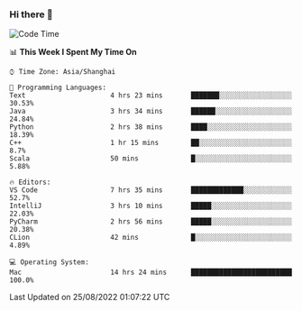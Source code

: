 ### Hi there 👋


<!--START_SECTION:waka-->
![Code Time](http://img.shields.io/badge/Code%20Time-677%20hrs%2053%20mins-blue)

📊 **This Week I Spent My Time On** 

```text
⌚︎ Time Zone: Asia/Shanghai

💬 Programming Languages: 
Text                     4 hrs 23 mins       ███████░░░░░░░░░░░░░░░░░░   30.53% 
Java                     3 hrs 34 mins       ██████░░░░░░░░░░░░░░░░░░░   24.84% 
Python                   2 hrs 38 mins       ████░░░░░░░░░░░░░░░░░░░░░   18.39% 
C++                      1 hr 15 mins        ██░░░░░░░░░░░░░░░░░░░░░░░   8.7% 
Scala                    50 mins             █░░░░░░░░░░░░░░░░░░░░░░░░   5.88%

🔥 Editors: 
VS Code                  7 hrs 35 mins       █████████████░░░░░░░░░░░░   52.7% 
IntelliJ                 3 hrs 10 mins       █████░░░░░░░░░░░░░░░░░░░░   22.03% 
PyCharm                  2 hrs 56 mins       █████░░░░░░░░░░░░░░░░░░░░   20.38% 
CLion                    42 mins             █░░░░░░░░░░░░░░░░░░░░░░░░   4.89%

💻 Operating System: 
Mac                      14 hrs 24 mins      █████████████████████████   100.0%

```


 Last Updated on 25/08/2022 01:07:22 UTC
<!--END_SECTION:waka-->

<!--
**SillyPasty/SillyPasty** is a ✨ _special_ ✨ repository because its `README.md` (this file) appears on your GitHub profile.

Here are some ideas to get you started:

- 🔭 I’m currently working on ...
- 🌱 I’m currently learning ...
- 👯 I’m looking to collaborate on ...
- 🤔 I’m looking for help with ...
- 💬 Ask me about ...
- 📫 How to reach me: ...
- 😄 Pronouns: ...
- ⚡ Fun fact: ...
-->


